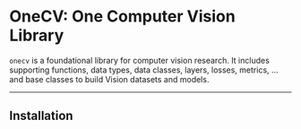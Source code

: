 # OneCV: One Computer Vision Library 

`onecv` is a foundational library for computer vision research. It includes supporting
functions, data types, data classes, layers, losses, metrics, ... and base classes
to build Vision datasets and models.

----

## Installation
